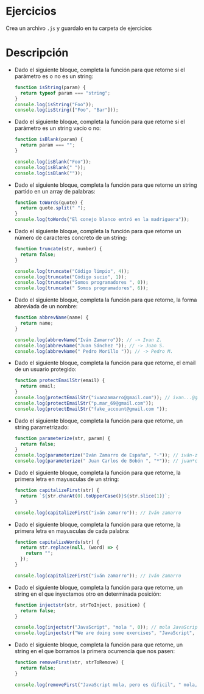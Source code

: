 # Ejercicios

Crea un archivo `.js` y guardalo en tu carpeta de ejercicios

# Descripción

- Dado el siguiente bloque, completa la función para que retorne si el parámetro es o no es un string:
  ```js
  function isString(param) {
    return typeof param === "string";
  }
  console.log(isString("Foo"));
  console.log(isString(["Foo", "Bar"]));
  ```
- Dado el siguiente bloque, completa la función para que retorne si el parámetro es un string vacío o no:

  ```js
  function isBlank(param) {
    return param === "";
  }

  console.log(isBlank("Foo"));
  console.log(isBlank(" "));
  console.log(isBlank(""));
  ```

- Dado el siguiente bloque, completa la función para que retorne un string partido en un array de palabras:

  ```js
  function toWords(quote) {
    return quote.split(" ");
  }
  console.log(toWords("El conejo blanco entró en la madriguera"));
  ```

- Dado el siguiente bloque, completa la función para que retorne un número de caracteres concreto de un string:

  ```js
  function truncate(str, number) {
    return false;
  }

  console.log(truncate("Código limpio", 4));
  console.log(truncate("Código sucio", 1));
  console.log(truncate("Somos programadores ", 0));
  console.log(truncate(" Somos programadores", 6));
  ```

- Dado el siguiente bloque, completa la función para que retorne, la forma abreviada de un nombre:

  ```js
  function abbrevName(name) {
    return name;
  }

  console.log(abbrevName("Iván Zamarro")); // -> Ivan Z.
  console.log(abbrevName("Juan Sánchez ")); // -> Juan S.
  console.log(abbrevName(" Pedro Morillo ")); // -> Pedro M.
  ```

- Dado el siguiente bloque, completa la función para que retorne, el email de un usuario protegido:

  ```js
  function protectEmailStr(email) {
    return email;
  }
  console.log(protectEmailStr("ivanzamarro@gmail.com")); // ivan...@gmail.com
  console.log(protectEmailStr("p.mar_69@gmail.com"));
  console.log(protectEmailStr("fake_account@gmail.com "));
  ```

- Dado el siguiente bloque, completa la función para que retorne, un string parametrizado:

  ```js
  function parameterize(str, param) {
    return false;
  }
  console.log(parameterize("Iván Zamarro de España", "-")); // iván-zamarro-de-españa
  console.log(parameterize(" Juan Carlos de Bobón ", "*")); // juan*carlos*de*bobón
  ```

- Dado el siguiente bloque, completa la función para que retorne, la primera letra en mayusculas de un string:

  ```js
  function capitalizeFirst(str) {
    return `${str.charAt(0).toUpperCase()}${str.slice(1)}`;
  }

  console.log(capitalizeFirst("iván zamarro")); // Iván zamarro
  ```

- Dado el siguiente bloque, completa la función para que retorne, la primera letra en mayusculas de cada palabra:

  ```js
  function capitalizeWords(str) {
    return str.replace(null, (word) => {
      return "";
    });
  }

  console.log(capitalizeFirst("iván zamarro")); // Iván Zamarro
  ```

- Dado el siguiente bloque, completa la función para que retorne, un string en el que inyectamos otro en determinada posición:

  ```js
  function injectstr(str, strToInject, position) {
    return false;
  }

  console.log(injectstr("JavaScript", "mola ", 0)); // mola JavaScript
  console.log(injectstr("We are doing some exercises", "JavaScript", 18)); // We are doing some JavaScript exercises.
  ```

- Dado el siguiente bloque, completa la función para que retorne, un string en el que borramos la primera ocurrencia que nos pasen:

  ```js
  function removeFirst(str, strToRemove) {
    return false;
  }

  console.log(removeFirst("JavaScript mola, pero es dificil", " mola, pero")); // JavaScript es dificil
  ```
